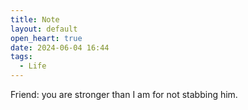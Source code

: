 ```yaml
---
title: Note
layout: default
open_heart: true
date: 2024-06-04 16:44
tags:
  - Life
---
```


Friend: you are stronger than I am for not stabbing him.
